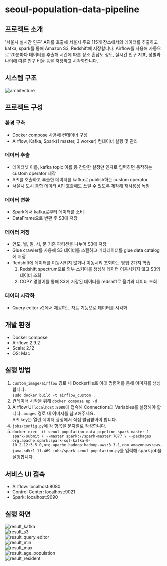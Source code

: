 # seoul-population-data-pipeline

## 프로젝트 소개

'서울시 실시간 인구' API를 호출해 서울시 주요 115개 장소에서의 데이터를 추출하고 kafka, spark를 통해 Amazon S3, Redshift에 저장합니다. Airflow를 사용해 자동으로 20분마다 데이터를 추출해 시간에 따른 장소 혼잡도 정도, 실시간 인구 지표, 성별과 나이에 따른 인구 비율 등을 저장하고 시각화합니다.

## 시스템 구조

![architecture](./images/architecture.png)

## 프로젝트 구성

### 환경 구축
- Docker compose 사용해 컨테이너 구성
- Airflow, Kafka, Spark(1 master, 3 worker) 컨테이너 실행 및 관리

### 데이터 추출
- 데이터셋 이름, kafka topic 이름 등 간단한 설정만 인자로 입력하면 동작하는 custom operator 제작
- API를 호출하고 추출한 데이터를 kafka로 publish하는 custom operator
- 서울시 도시 통합 데이터 API 호출에도 쓰일 수 있도록 제작해 재사용성 높임

### 데이터 변환
- Spark에서 kafka로부터 데이터를 소비
- DataFrame으로 변환 후 S3에 저장

### 데이터 저장
- 연도, 월, 일, 시, 분 기준 파티션을 나누어 S3에 저장
- Glue crawler를 사용해 S3 데이터를 스캔하고 메타데이터를 glue data catalog에 저장
- Redshift에 데이터를 이동시키지 않거나 이동시켜 조회하는 방법 2가지 학습 
  1. Redshift spectrum으로 외부 스키마를 생성해 데이터 이동시키지 않고 S3의 데이터 조회
  2. COPY 명령어를 통해 S3에 저장된 데이터를 redshift로 옮겨와 데이터 조회

### 데이터 시각화
- Query editor v2에서 제공하는 차트 기능으로 데이터를 시각화

## 개발 환경
- Docker compose
- Airflow: 2.9.2
- Scala: 2.12
- OS: Mac

## 실행 방법
1. `custom_image/airflow` 경로 내 Dockerfile로 아래 명령어를 통해 이미지를 생성합니다.  
`sudo docker build -t airflow_custom .`
2. 컨테이너 시작을 위해 `docker compose up -d`
3. Airflow UI `localhost:8080`에 접속해 Connections과 Variables를 설정해야 합니다. `images` 경로 내 이미지를 참고해주세요.  
API key는 열린 데이터 광장에서 직접 발급받아야 합니다.
4. `jobs/config.py`에 각 항목을 문자열로 작성합니다.
5. `docker exec -it seoul-population-data-pipeline-spark-master-1 spark-submit \
--master spark://spark-master:7077 \
--packages org.apache.spark:spark-sql-kafka-0-10_2.12:3.5.0,org.apache.hadoop:hadoop-aws:3.3.1,com.amazonaws:aws-java-sdk:1.11.469 jobs/spark_seoul_population.py`를 입력해 spark job을 실행합니다.

## 서비스 UI 접속
- Airflow: localhost:8080
- Control Center: localhost:9021
- Spark: localhost:9090

## 실행 화면
![result_kafka](./images/result_kafka.png)  
![result_s3](./images/result_s3.png)  
![result_query_editor](./images/result_query_editor.png)  
![result_min](./images/result_min.png)  
![result_max](./images/result_max.jpeg)  
![result_age_population](./images/result_age_population.png)  
![result_resident](./images/result_resident.png)
